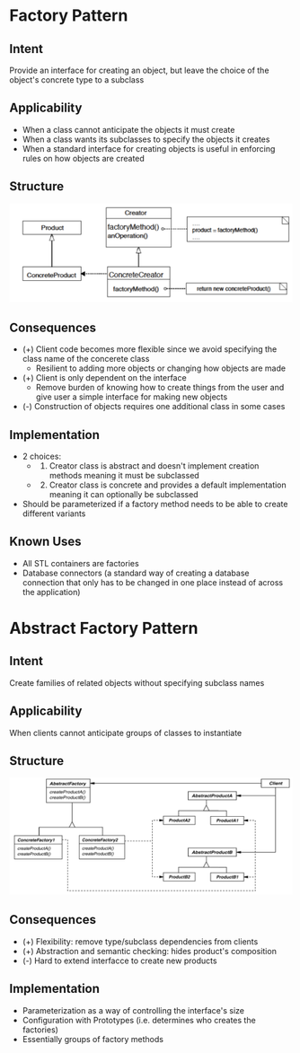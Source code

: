 # Factory Pattern 
## Intent
Provide an interface for creating an object, but leave the choice of the object's concrete type to a subclass

## Applicability
- When a class cannot anticipate the objects it must create 
- When a class wants its subclasses to specify the objects it creates
- When a standard interface for creating objects is useful in enforcing rules on how objects are created

## Structure
![](../static/factory.png)

## Consequences
- (+) Client code becomes more flexible since we avoid specifying the class name of the concerete class 
    - Resilient to adding more objects or changing how objects are made
- (+) Client is only dependent on the interface
    - Remove burden of knowing how to create things from the user and give user a simple interface for making new objects
- (-) Construction of objects requires one additional class in some cases

## Implementation
- 2 choices:
    - 1) Creator class is abstract and doesn't implement creation methods meaning it must be subclassed
    - 2) Creator class is concrete and provides a default implementation meaning it can optionally be subclassed
- Should be parameterized if a factory method needs to be able to create different variants

## Known Uses
- All STL containers are factories
- Database connectors (a standard way of creating a database connection that only has to be changed in one place instead of across the application)

# Abstract Factory Pattern

## Intent
Create families of related objects without specifying subclass names

## Applicability
When clients cannot anticipate groups of classes to instantiate

## Structure
![](../static/abstract-factory.png)

## Consequences
- (+) Flexibility: remove type/subclass dependencies from clients
- (+) Abstraction and semantic checking: hides product's composition
- (-) Hard to extend interfacce to create new products
 
## Implementation
- Parameterization as a way of controlling the interface's size
- Configuration with Prototypes (i.e. determines who creates the factories)
- Essentially groups of factory methods